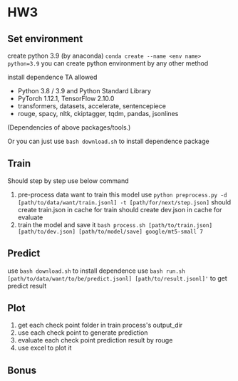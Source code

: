 # HW3

## Set environment

create python 3.9 (by anaconda)
`conda create --name <env name> python=3.9`
you can create python environment by any other method

install dependence TA allowed

- Python 3.8 / 3.9 and Python Standard Library
- PyTorch 1.12.1, TensorFlow 2.10.0
- transformers, datasets, accelerate, sentencepiece
- rouge, spacy, nltk, ckiptagger, tqdm, pandas, jsonlines

(Dependencies of above packages/tools.)

Or you can just use `bash download.sh` to install dependence package

## Train

Should step by step use below command

1. pre-process data want to train this model
   use `python preprocess.py -d [path/to/data/want/train.jsonl] -t [path/for/next/step.json]`
   should create train.json in cache for train
   should create dev.json in cache for evaluate
2. train the model and save it
   `bash process.sh [path/to/train.json] [path/to/dev.json] [path/to/model/save] google/mt5-small 7`

## Predict

use `bash download.sh` to install dependence
use `bash run.sh [path/to/data/want/to/be/predict.jsonl] [path/to/result.jsonl]'` to get predict result

## Plot

1. get each check point folder in train process's output_dir
2. use each check point to generate prediction
3. evaluate each check point prediction result by rouge
4. use excel to plot it

## Bonus
